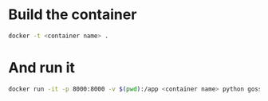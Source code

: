 # Build the container

```sh
docker -t <container name> .
```

# And run it

```sh
docker run -it -p 8000:8000 -v $(pwd):/app <container name> python gossip.py
```
